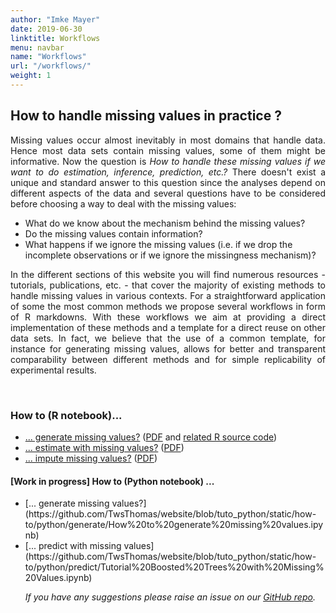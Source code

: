 ```yaml
---
author: "Imke Mayer"
date: 2019-06-30
linktitle: Workflows
menu: navbar
name: "Workflows"
url: "/workflows/"
weight: 1
---
```


<h2>How to handle missing values in practice ? </h2>

<p align="justify">Missing values occur almost inevitably in most domains that handle data. Hence most data sets contain missing values, some of them might be informative. Now the question is <i>How to handle these missing values if we want to do estimation, inference, prediction, etc.?</i> There doesn't exist a unique and standard answer to this question since the analyses depend on different aspects of the data and several questions have to be considered before choosing a way to deal with the missing values:</p>

<ul>
  <li>What do we know about the mechanism behind the missing values?</li>
  <li>Do the missing values contain information?</li>
  <li>What happens if we ignore the missing values (i.e. if we drop the incomplete observations or if we ignore the missingness mechanism)?</li>
</ul>

<p align="justify">In the different sections of this website you will find numerous resources - tutorials, publications, etc. - that cover the majority of existing methods to handle missing values in various contexts. For a straightforward application of some the most common methods we propose several workflows in form of R markdowns. With these workflows we aim at providing a direct implementation of these methods and a template for a direct reuse on other data sets. In fact, we believe that the use of a common template, for instance for generating missing values, allows for better and transparent comparability between different methods and for simple replicability of experimental results.</p>


<br>
<h3>How to (R notebook)...</h3>
<ul class="list-group" id="workflows-list">
<li class="list-group-item"> <a href="/how-to/generate/missSimul.html" target="_blank">... generate missing values?</a> (<a href="/how-to/generate/missSimul.pdf" target="_blank">PDF</a> and <a href="/how-to/generate/amputation.R" target="_blank">related R source code</a>)</li>
<li class="list-group-item"> <a href="/how-to/estimate/missEstim.html" target="_blank">... estimate with missing values?</a> (<a href="/how-to/estimate/missEstim.pdf" target="_blank">PDF</a>)</li>
<li class="list-group-item"> <a href="/how-to/impute/missImp.html" target="_blank">... impute missing values?</a> (<a href="/how-to/impute/missImp.pdf" target="_blank">PDF</a>)</li>
</ul>

<h4> [Work in progress] How to (Python notebook) ... </h4>
<p align="justify"> 
<ul class="list-group" id="workflows-list_py">
<li class="list-group-item"> [... generate missing values?](https://github.com/TwsThomas/website/blob/tuto_python/static/how-to/python/generate/How%20to%20generate%20missing%20values.ipynb) </li>
<li class="list-group-item">  [... predict with missing values](https://github.com/TwsThomas/website/blob/tuto_python/static/how-to/python/predict/Tutorial%20Boosted%20Trees%20with%20Missing%20Values.ipynb) </li>
</p>

<p align="justify"><i>If you have any suggestions please raise an issue on our <a href="https://github.com/R-miss-tastic/website" target="_blank">GitHub repo</a>.</i></p>



<style>
.collapse-row.collapsed + tr {
     display: none;
}


tr.border_bottom {
  border-bottom:2pt solid black;
}


table {
  font-size: small;
}

</style>


